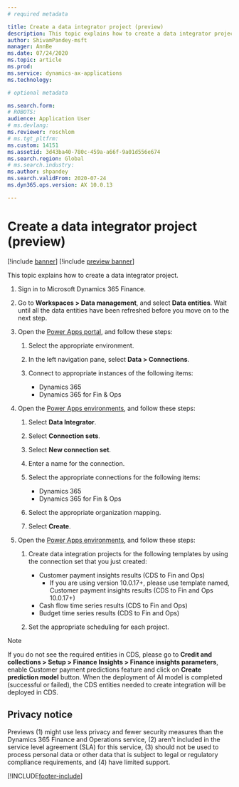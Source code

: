 ```yaml
---
# required metadata

title: Create a data integrator project (preview)
description: This topic explains how to create a data integrator project.
author: ShivamPandey-msft
manager: AnnBe
ms.date: 07/24/2020
ms.topic: article
ms.prod: 
ms.service: dynamics-ax-applications
ms.technology: 

# optional metadata

ms.search.form: 
# ROBOTS: 
audience: Application User
# ms.devlang: 
ms.reviewer: roschlom
# ms.tgt_pltfrm: 
ms.custom: 14151
ms.assetid: 3d43ba40-780c-459a-a66f-9a01d556e674
ms.search.region: Global
# ms.search.industry: 
ms.author: shpandey
ms.search.validFrom: 2020-07-24
ms.dyn365.ops.version: AX 10.0.13

---
```

# Create a data integrator project (preview)

[!include [banner](../includes/banner.md)]
[!include [preview banner](../includes/preview-banner.md)]

This topic explains how to create a data integrator project.

1. Sign in to Microsoft Dynamics 365 Finance.
2. Go to **Workspaces \> Data management**, and select **Data entities**. Wait until all the data entities have been refreshed before you move on to the next step.
3. Open the [Power Apps portal](https://make.powerapps.com/), and follow these steps:

    1. Select the appropriate environment.
    2. In the left navigation pane, select **Data \> Connections**.
    3. Connect to appropriate instances of the following items:

        - Dynamics 365
        - Dynamics 365 for Fin & Ops

4. Open the [Power Apps environments](https://admin.powerapps.com/environments), and follow these steps:

    1. Select **Data Integrator**.
    2. Select **Connection sets**.
    3. Select **New connection set**.
    4. Enter a name for the connection.
    5. Select the appropriate connections for the following items:

        - Dynamics 365
        - Dynamics 365 for Fin & Ops

    6. Select the appropriate organization mapping.
    7. Select **Create**.

5. Open the [Power Apps environments](https://admin.powerapps.com/environments), and follow these steps:  

    1. Create data integration projects for the following templates by using the connection set that you just created:

        - Customer payment insights results (CDS to Fin and Ops)
          - If you are using version 10.0.17+, please use template named, Customer payment insights results (CDS to Fin and Ops 10.0.17+)
        - Cash flow time series results (CDS to Fin and Ops)
        - Budget time series results (CDS to Fin and Ops)

    2. Set the appropriate scheduling for each project.

> [!NOTE]
> If you do not see the required entities in CDS, please go to **Credit and collections > Setup > Finance Insights > Finance insights parameters**, enable Customer payment predictions feature and click on **Create prediction model** button. When the deployment of AI model is completed (successful or failed), the CDS entities needed to create integration will be deployed in CDS.

## Privacy notice

Previews (1) might use less privacy and fewer security measures than the Dynamics 365 Finance and Operations service, (2) aren't included in the service level agreement (SLA) for this service, (3) should not be used to process personal data or other data that is subject to legal or regulatory compliance requirements, and (4) have limited support.


[!INCLUDE[footer-include](../../includes/footer-banner.md)]
